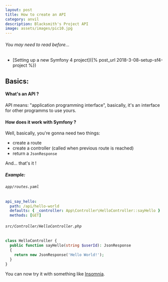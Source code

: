 ```yaml
---
layout: post
title: How to create an API
category: anvil
description: Blacksmith's Project API
image: assets/images/pic10.jpg
---
```


###### You may need to read before... 
- [Setting up a new Symfony 4 project]({% post_url 2018-3-08-setup-sf4-project %})

## Basics:

#### What's an API ?

API means: "application programming interface", basically, it's an interface for other programms to use yours.

#### How does it work with Symfony ?

Well, basically, you're gonna need two things:

- create a route 
- create a controller (called when previous route is reached)
- return a `JsonResponse`

And... that's it !

##### Example:
###### `app/routes.yaml`
```yml
api_say_hello:
  path: /api/hello-world
  defaults: { _controller: App\Controller\HelloController::sayHello }
  methods: [GET]
```

###### `src/Controller/HelloController.php`
```php
class HelloController {
  public function sayHello(string $userId): JsonResponse
  {
    return new JsonResponse('Hello World!');
  }
}
```

You can now try it with something like [Insomnia](https://insomnia.rest/).